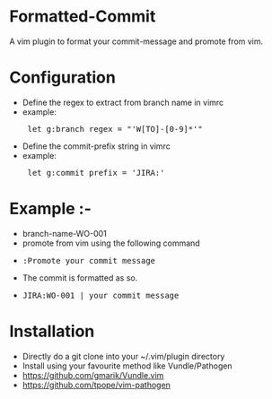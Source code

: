 Formatted-Commit
================

A vim plugin to format your commit-message and promote from vim.

Configuration
=======
* Define the regex to extract from branch name in vimrc
 * example: <pre> let g:branch_regex = "\'W[TO]-[0-9]*\'" </pre>
* Define the commit-prefix string in vimrc
 * example: <pre> let g:commit_prefix = 'JIRA:' </pre>
 
Example :-
=======
* branch-name-WO-001
* promote from vim using the following command
 * <pre>:Promote your_commit_message</pre>
* The commit is formatted as so.
 * <pre>JIRA:WO-001 | your_commit_message</pre>

Installation
==============
* Directly do a git clone into your ~/.vim/plugin directory
* Install using your favourite method like Vundle/Pathogen 
 * https://github.com/gmarik/Vundle.vim 
 * https://github.com/tpope/vim-pathogen
